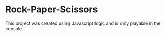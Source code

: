 # Rock-Paper-Scissors
This project was created using Javascript logic and is only playable in the console.
